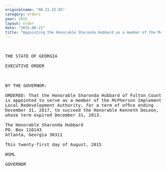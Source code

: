 ```yaml
---
originalname: "08.21.15.05"
category: orders
year: 2015
layout: order
date: "2015-08-21"
title: "Appointing the Honorable Sharonda Hubbard as a member of the McPherson Implementing Local Redevelopment Authority"
---
```

<pre>
 

THE STATE OF GEORGIA

EXECUTIVE ORDER

 

BY THE GOVERNOR:

ORDERED: That the Honorable Sharonda Hubbard of Fulton County, Georgia,
is appointed to serve as a member of the McPherson Implementing
Local Redevelopment Authority, for a term of ofﬁce ending
December 31, 2017, to succeed the Honorable Kenneth DeLeon,
whose term expired December 31, 2013.

The Honorable Sharonda Hubbard
PO. Box 110143
Atlanta, Georgia 30311

This twenty-first day of August, 2015

WSML

GOVERNOR

 

 

</pre>
